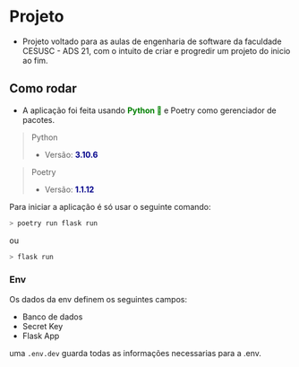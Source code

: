 # Projeto

-   Projeto voltado para as aulas de engenharia de software da faculdade CESUSC - ADS 21, com o intuito de criar e progredir um projeto do inicio ao fim.

## Como rodar

-   A aplicação foi feita usando <span style="color: green;font-weight: bold;">Python 🐍</span> e Poetry como gerenciador de pacotes.

> Python
>
> -   Versão: <span style="color: darkblue;font-weight: bold;">3.10.6</span>

> Poetry
>
> -   Versão: <span style="color: darkblue;font-weight: bold">1.1.12</span>

Para iniciar a aplicação é só usar o seguinte comando:

```bash
> poetry run flask run
```

ou

```bash
> flask run
```

### Env

Os dados da env definem os seguintes campos:

-   Banco de dados
-   Secret Key
-   Flask App

uma `.env.dev` guarda todas as informações necessarias para a .env.
